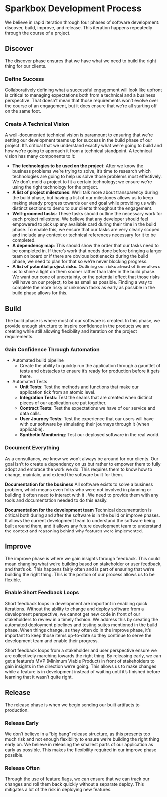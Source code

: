 # Sparkbox Development Process
We believe in rapid iteration through four phases of software development: discover, build, improve, and release. This iteration happens repeatedly through the course of a project.

## **Discover**
The discover phase ensures that we have what we need to build the right thing for our clients.

### Define Success
Collaboratively defining what a successful engagement will look like upfront is critical to managing expectations both from a technical and a business perspective. That doesn’t mean that those requirements won’t evolve over the course of an engagement, but it does ensure that we’re all starting off on the same foot.

### Create A Technical Vision
A well-documented technical vision is paramount to ensuring that we’re setting our development teams up for success in the build phase of our project. It’s critical that we understand exactly what we’re going to build and how we’re going to approach it from a technical standpoint. A technical vision has many components to it:
- **The technologies to be used on the project**: After we know the business problems we’re trying to solve, it’s time to research which technologies are going to help us solve those problems most effectively. We don’t mold a project to fit a certain technology; we ensure we’re using the right technology for the project.
- **A list of project milestones**: We’ll talk more about transparency during the build phase, but having a list of our milestones allows us to keep making steady progress towards our end goal while providing us with distinct sections to demo to our clients throughout the engagement.
- **Well-groomed tasks**: These tasks should outline the necessary work for each project milestone. We believe that any developer should feel empowered to pick up any available card during their time in the build phase. To enable this, we ensure that our tasks are very clearly scoped and include any context or technical references necessary for it to be completed.
- **A dependency map**: This should show the order that our tasks need to be completed in. If there’s work that needs done before bringing a larger team on board or if there are obvious bottlenecks during the build phase, we need to plan for that so we’re never blocking progress.
- **A list of potential project risks**: Outlining our risks ahead of time allows us to shine a light on them sooner rather than later in the build phase. We want our cone of uncertainty, or the potential effect that those risks will have on our project, to be as small as possible. Finding a way to complete the more risky or unknown tasks as early as possible in the build phase allows for this.

## **Build**
The build phase is where most of our software is created. In this phase, we provide enough structure to inspire confidence in the products we are creating while still allowing flexibility and iteration on the project requirements.

### Gain Confidence Through Automation
- Automated build pipeline
    - Create the ability to quickly run the application through a gauntlet of tests and obstacles to ensure it’s ready for production before it gets there.
- Automated Tests
    - **Unit Tests**: Test the methods and functions that make our application tick from an atomic level.
    - **Integration Tests**: Test the seams that are created when distinct pieces of our application are put together.
    - **Contract Tests**: Test the expectations we have of our service and data calls.
    - **User Journey Tests**: Test the experience that our users will have with our software by simulating their journeys through it (when applicable).
    - **Synthetic Monitoring**: Test our deployed software in the real world.

### Document Everything
As a consultancy, we know we won’t always be around for our clients. Our goal isn’t to create a dependency on us but rather to empower them to fully adopt and embrace the work we do. This requires them to know how to change, maintain, and extend the software built for them.

**Documentation for the business**
All software exists to solve a business problem, which means even folks who were not involved in planning or building it often need to interact with it . We need to provide them with any tools and documentation needed to do this easily.

**Documentation for the development team**
Technical documentation is critical both during and after the software is in the build or improve phases. It allows the current development team to understand the software being built around them, and it allows any future development team to understand the context and reasoning behind why features were implemented.

## **Improve**
The improve phase is where we gain insights through feedback. This could mean changing what we’re building based on stakeholder or user feedback, and that’s ok. This happens fairly often and is part of ensuring that we’re building the right thing. This is the portion of our process allows us to be flexible.

### Enable Short Feedback Loops
Short feedback loops in development are important in enabling quick iterations. Without the ability to change and deploy software from a development perspective, we cannot get new code in front of our stakeholders to review in a timely fashion. We address this by creating the automated deployment pipelines and testing suites mentioned in the build phase. When things change, as they often do in the improve phase, it’s important to keep those items up-to-date so they continue to serve the development team and enable their progress.

Short feedback loops from a stakeholder and user perspective ensure we are collectively marching towards the right thing. By releasing early, we can get a feature’s MVP (Minimum Viable Product) in front of stakeholders to gain insights in the direction we’re going. This allows us to make changes while a feature is in development instead of waiting until it’s finished before learning that it wasn’t quite right.

## **Release**
The release phase is when we begin sending our built artifacts to production.

### Release Early
We don’t believe in a “big bang” release structure, as this presents too much risk and not enough flexibility to ensure we’re building the right thing early on. We believe in releasing the smallest parts of our application as early as possible. This makes the flexibility required in our improve phase possible.

### Release Often
Through the use of [feature flags](https://seesparkbox.com/foundry/feature_flags_continuous_deployment), we can ensure that we can track our changes and roll them back quickly without a separate deploy. This mitigates a lot of the risk in deploying new features.